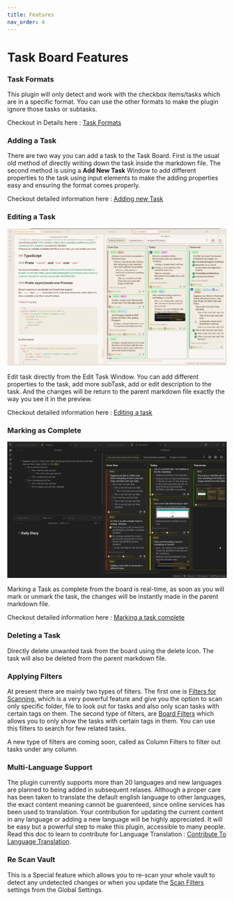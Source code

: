 ```yaml
---
title: Features
nav_order: 4
---
```


# Task Board Features

### Task Formats

This plugin will only detect and work with the checkbox items/tasks which are in a specific format. You can use the other formats to make the plugin ignore those tasks or subtasks.

Checkout in Details here : [Task Formats](./Task_Formats.md)

### Adding a Task

There are two way you can add a task to the Task Board. First is the usual old method of directly writing down the task inside the markdown file. The second method is using a **Add New Task** Window to add different properties to the task using input elements to make the adding properties easy and ensuring the format comes properly.

Checkout detailed information here : [Adding new Task](./AddingANewTask.md)

### Editing a Task

![Editing a Task from Board](../../assets/EditTaskWindow.gif)

Edit task directly from the Edit Task Window. You can add different properties to the task, add more subTask, add or edit description to the task. And the changes will be return to the parent markdown file exactly the way you see it in the preview.

Checkout detailed information here : [Editing a task](./EditingATask.md)

### Marking as Complete

![Marking Task as Complete](../../assets/MarkTaskComplete.gif)

Marking a Task as complete from the board is real-time, as soon as you will mark or unmark the task, the changes will be instantly made in the parent markdown file.

Checkout detailed information here : [Marking a task complete](./MarkingTaskComplete.md)

### Deleting a Task

Directly delete unwanted task from the board using the delete Icon. The task will also be deleted from the parent markdown file.

### Applying Filters

At present there are mainly two types of filters. The first one is [Filters for Scanning](./Filters_for_Scanning.md), which is a very powerful feature and give you the option to scan only specific folder, file to look out for tasks and also only scan tasks with certain tags on them.
The second type of filters, are [Board Filters](../How_To/HowToUseBoardSettings.md#Board%20Filters) which allows you to only show the tasks with certain tags in them. You can use this filters to search for few related tasks.

A new type of filters are coming soon, called as Column Filters to filter out tasks under any column.

### Multi-Language Support

The plugin currently supports more than 20 languages and new languages are planned to being  added in subsequent relases. Although a proper care has been taken to translate the default english language to other languages, the exact content meaning cannot be guarenteed, since online services has been used to translation.
Your contribution for updating the current content in any language or adding a new language will be highly appreciated. It will be easy but a powerful step to make this plugin, accessible to many people. Read this doc to learn to contribute for Language Translation : [Contribute To Language Translation](../Advanced/Contribution_For_Languages.md).

### Re Scan Vault

This is a Special feature which allows you to re-scan your whole vault to detect any undetected changes or when you update the [Scan Filters](./Filters_for_Scanning.md) settings from the Global Settings.
